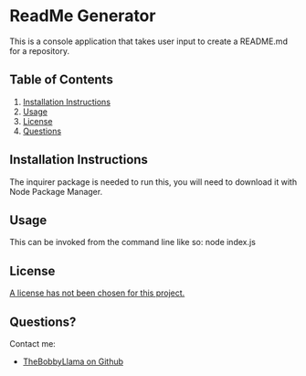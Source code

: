 # ReadMe Generator

This is a console application that takes user input to create a README.md for a repository.

## Table of Contents
1. [Installation Instructions](#installation-instructions)
2. [Usage](#usage)
3. [License](#license)
4. [Questions](#questions)


## Installation Instructions
  
The inquirer package is needed to run this, you will need to download it with Node Package Manager.

## Usage
  
This can be invoked from the command line like so: node index.js

## License
    
[A license has not been chosen for this project.]()
## Questions?
Contact me:
- [TheBobbyLlama on Github](https://github.com/TheBobbyLlama/)
